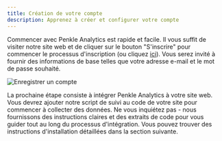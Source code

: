 ```yaml
---
title: Création de votre compte
description: Apprenez à créer et configurer votre compte
---
```


Commencer avec Penkle Analytics est rapide et facile. Il vous suffit de visiter notre site web et de cliquer sur le bouton "S'inscrire" pour commencer le processus d'inscription (ou cliquez <a href="https://penkle.com/signup?utm_source=docs&utm_medium=link&utm_campaign=create-account" target="_blank">ici</a>). Vous serez invité à fournir des informations de base telles que votre adresse e-mail et le mot de passe souhaité.

<img src="/static/signup.png" alt="Enregistrer un compte" />

La prochaine étape consiste à intégrer Penkle Analytics à votre site web. Vous devrez ajouter notre script de suivi au code de votre site pour commencer à collecter des données. Ne vous inquiétez pas - nous fournissons des instructions claires et des extraits de code pour vous guider tout au long du processus d'intégration. Vous pouvez trouver des instructions d'installation détaillées dans la section suivante.
